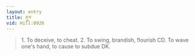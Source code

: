```yaml
---
layout: entry
title: རྡུལ་
vid: Hill:0926
---
```

> 1\. To deceive, to cheat\. 2\. To swing, brandish, flourish CD\. To wave one's hand, to cause to subdue DK\.


